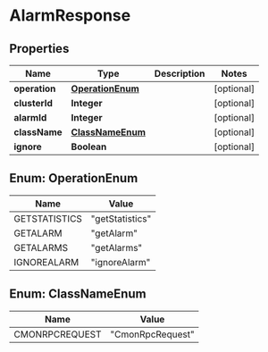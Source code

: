 

# AlarmResponse


## Properties

| Name | Type | Description | Notes |
|------------ | ------------- | ------------- | -------------|
|**operation** | [**OperationEnum**](#OperationEnum) |  |  [optional] |
|**clusterId** | **Integer** |  |  [optional] |
|**alarmId** | **Integer** |  |  [optional] |
|**className** | [**ClassNameEnum**](#ClassNameEnum) |  |  [optional] |
|**ignore** | **Boolean** |  |  [optional] |



## Enum: OperationEnum

| Name | Value |
|---- | -----|
| GETSTATISTICS | &quot;getStatistics&quot; |
| GETALARM | &quot;getAlarm&quot; |
| GETALARMS | &quot;getAlarms&quot; |
| IGNOREALARM | &quot;ignoreAlarm&quot; |



## Enum: ClassNameEnum

| Name | Value |
|---- | -----|
| CMONRPCREQUEST | &quot;CmonRpcRequest&quot; |



